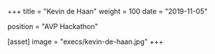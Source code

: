 +++
title = "Kevin de Haan"
weight = 100
date = "2019-11-05"

position = "AVP Hackathon"

[asset]
  image = "execs/kevin-de-haan.jpg"
+++
